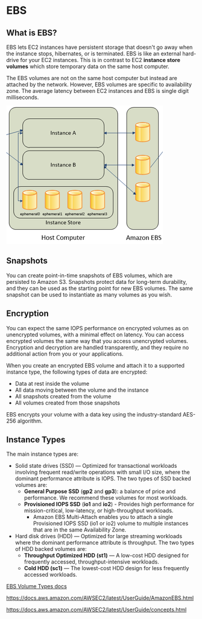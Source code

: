 # EBS

## What is EBS?

EBS lets EC2 instances have persistent storage that doesn't go away when the instance stops, hibernates, or is terminated. EBS is like an external hard-drive for your EC2 instances. This is in contrast to EC2 **instance store volumes** which store temporary data on the same host computer. 

The EBS volumes are not on the same host computer but instead are attached by the network. However, EBS volumes are specific to availability zone. The average latency between EC2 instances and EBS is single digit milliseconds.

![](/source/images/ec2-storage-partial.png)

## Snapshots

You can create point-in-time snapshots of EBS volumes, which are persisted to Amazon S3. Snapshots protect data for long-term durability, and they can be used as the starting point for new EBS volumes. The same snapshot can be used to instantiate as many volumes as you wish.

## Encryption

You can expect the same IOPS performance on encrypted volumes as on unencrypted volumes, with a minimal effect on latency. You can access encrypted volumes the same way that you access unencrypted volumes. Encryption and decryption are handled transparently, and they require no additional action from you or your applications.

When you create an encrypted EBS volume and attach it to a supported instance type, the following types of data are encrypted:

* Data at rest inside the volume
* All data moving between the volume and the instance
* All snapshots created from the volume
* All volumes created from those snapshots

EBS encrypts your volume with a data key using the industry-standard AES-256 algorithm.


## Instance Types

The main instance types are:

* Solid state drives (SSD) — Optimized for transactional workloads involving frequent read/write operations with small I/O size, where the dominant performance attribute is IOPS. The two types of SSD backed volumes are:
  * **General Purpose SSD** (**gp2** and **gp3**): a balance of price and performance. We recommend these volumes for most workloads.
  * **Provisioned IOPS SSD** (**io1** and **io2**) - Provides high performance for mission-critical, low-latency, or high-throughput workloads.
    * Amazon EBS Multi-Attach enables you to attach a single Provisioned IOPS SSD (io1 or io2) volume to multiple instances that are in the same Availability Zone.
* Hard disk drives (HDD) — Optimized for large streaming workloads where the dominant performance attribute is throughput. The two types of HDD backed volumes are:
  * **Throughput Optimized HDD (st1)**  — A low-cost HDD designed for frequently accessed, throughput-intensive workloads. 
  * **Cold HDD (sc1)** — The lowest-cost HDD design for less frequently accessed workloads.


[EBS Volume Types docs](https://docs.aws.amazon.com/AWSEC2/latest/UserGuide/ebs-volume-types.html)

https://docs.aws.amazon.com/AWSEC2/latest/UserGuide/AmazonEBS.html

https://docs.aws.amazon.com/AWSEC2/latest/UserGuide/concepts.html